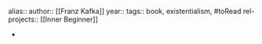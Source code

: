 alias::
author:: [[Franz Kafka]]
year::
tags:: book, existentialism, #toRead
rel-projects:: [[Inner Beginner]]


-
